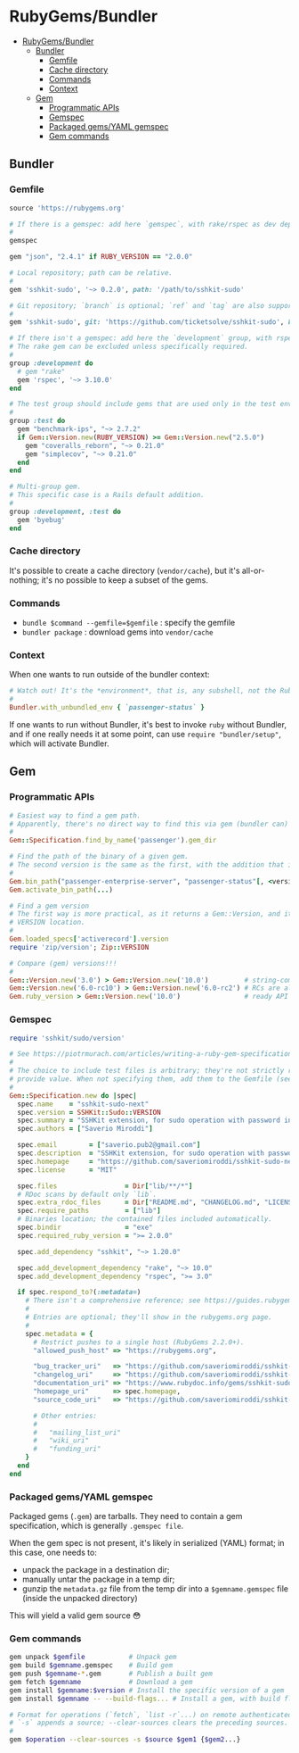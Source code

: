 # RubyGems/Bundler

- [RubyGems/Bundler](#rubygemsbundler)
  - [Bundler](#bundler)
    - [Gemfile](#gemfile)
    - [Cache directory](#cache-directory)
    - [Commands](#commands)
    - [Context](#context)
  - [Gem](#gem)
    - [Programmatic APIs](#programmatic-apis)
    - [Gemspec](#gemspec)
    - [Packaged gems/YAML gemspec](#packaged-gemsyaml-gemspec)
    - [Gem commands](#gem-commands)

## Bundler

### Gemfile

```ruby
source 'https://rubygems.org'

# If there is a gemspec: add here `gemspec`, with rake/rspec as dev dependencies.
#
gemspec

gem "json", "2.4.1" if RUBY_VERSION == "2.0.0"

# Local repository; path can be relative.
#
gem 'sshkit-sudo', '~> 0.2.0', path: '/path/to/sshkit-sudo'

# Git repository; `branch` is optional; `ref` and `tag` are also supported.
#
gem 'sshkit-sudo', git: 'https://github.com/ticketsolve/sshkit-sudo', branch: 'mytest'

# If there isn't a gemspec: add here the `development` group, with rspec.
# The rake gem can be excluded unless specifically required.
#
group :development do
  # gem "rake"
  gem 'rspec', '~> 3.10.0'
end

# The test group should include gems that are used only in the test env
#
group :test do
  gem "benchmark-ips", "~> 2.7.2"
  if Gem::Version.new(RUBY_VERSION) >= Gem::Version.new("2.5.0")
    gem "coveralls_reborn", "~> 0.21.0"
    gem "simplecov", "~> 0.21.0"
  end
end

# Multi-group gem.
# This specific case is a Rails default addition.
#
group :development, :test do
  gem 'byebug'
end
```

### Cache directory

It's possible to create a cache directory (`vendor/cache`), but it's all-or-nothing; it's no possible to keep a subset of the gems.

### Commands

- `bundle $command --gemfile=$gemfile` : specify the gemfile
- `bundler package`                    : download gems into `vendor/cache`

### Context

When one wants to run outside of the bundler context:

```rb
# Watch out! It's the *environment*, that is, any subshell, not the Ruby context.
#
Bundler.with_unbundled_env { `passenger-status` }
```

If one wants to run without Bundler, it's best to invoke `ruby` without Bundler, and if one really needs it at some point, can use `require "bundler/setup"`, which will activate Bundler.

## Gem

### Programmatic APIs

```rb
# Easiest way to find a gem path.
# Apparently, there's no direct way to find this via gem (bundler can)
#
Gem::Specification.find_by_name('passenger').gem_dir

# Find the path of the binary of a given gem.
# The second version is the same as the first, with the addition that it activates the gem.
#
Gem.bin_path("passenger-enterprise-server", "passenger-status"[, <version])
Gem.activate_bin_path(...)

# Find a gem version
# The first way is more practical, as it returns a Gem::Version, and it doesn't require finding the
# VERSION location.
#
Gem.loaded_specs['activerecord'].version
require 'zip/version'; Zip::VERSION

# Compare (gem) versions!!!
#
Gem::Version.new('3.0') > Gem::Version.new('10.0')         # string-comparison returns true (wrong)!
Gem::Version.new('6.0-rc10') > Gem::Version.new('6.0-rc2') # RCs are also supported!
Gem.ruby_version > Gem::Version.new('10.0')                # ready API to retrieve the ruby version
```

### Gemspec

```ruby
require 'sshkit/sudo/version'

# See https://piotrmurach.com/articles/writing-a-ruby-gem-specification for a good summary.
#
# The choice to include test files is arbitrary; they're not strictly required, and they don't necessarily
# provide value. When not specifying them, add them to the Gemfile (see specific section).
#
Gem::Specification.new do |spec|
  spec.name    = "sshkit-sudo-next"
  spec.version = SSHKit::Sudo::VERSION
  spec.summary = "SSHKit extension, for sudo operation with password input."
  spec.authors = ["Saverio Miroddi"]

  spec.email        = ["saverio.pub2@gmail.com"]
  spec.description  = "SSHKit extension, for sudo operation with password input."
  spec.homepage     = "https://github.com/saveriomiroddi/sshkit-sudo-next"
  spec.license      = "MIT"

  spec.files                 = Dir["lib/**/*"]
  # RDoc scans by default only `lib`.
  spec.extra_rdoc_files      = Dir["README.md", "CHANGELOG.md", "LICENSE.txt"]
  spec.require_paths         = ["lib"]
  # Binaries location; the contained files included automatically.
  spec.bindir                = "exe"
  spec.required_ruby_version = ">= 2.0.0"

  spec.add_dependency "sshkit", "~> 1.20.0"

  spec.add_development_dependency "rake", "~> 10.0"
  spec.add_development_dependency "rspec", ">= 3.0"

  if spec.respond_to?(:metadata=)
    # There isn't a comprehensive reference; see https://guides.rubygems.org/specification-reference.
    #
    # Entries are optional; they'll show in the rubygems.org page.
    #
    spec.metadata = {
      # Restrict pushes to a single host (RubyGems 2.2.0+).
      "allowed_push_host" => "https://rubygems.org",

      "bug_tracker_uri"   => "https://github.com/saveriomiroddi/sshkit-sudo-next/issues",
      "changelog_uri"     => "https://github.com/saveriomiroddi/sshkit-sudo-next/blob/master/CHANGELOG.md",
      "documentation_uri" => "https://www.rubydoc.info/gems/sshkit-sudo-next",
      "homepage_uri"      => spec.homepage,
      "source_code_uri"   => "https://github.com/saveriomiroddi/sshkit-sudo-next"

      # Other entries:
      #
      #   "mailing_list_uri"
      #   "wiki_uri"
      #   "funding_uri"
    }
  end
end
```

### Packaged gems/YAML gemspec

Packaged gems (`.gem`) are tarballs. They need to contain a gem specification, which is generally `.gemspec file`.

When the gem spec is not present, it's likely in serialized (YAML) format; in this case, one needs to:

- unpack the package in a destination dir;
- manually untar the package in a temp dir;
- gunzip the `metadata.gz` file from the temp dir into a `$gemname.gemspec` file (inside the unpacked directory)

This will yield a valid gem source 😳

### Gem commands

```sh
gem unpack $gemfile           # Unpack gem
gem build $gemname.gemspec    # Build gem
gem push $gemname-*.gem       # Publish a built gem
gem fetch $gemname            # Download a gem
gem install $gemname:$version # Install the specific version of a gem
gem install $gemname -- --build-flags... # Install a gem, with build flags

# Format for operations (`fetch`, `list -r`...) on remote authenticated repositories.
# `-s` appends a source; --clear-sources clears the preceding sources.
#
gem $operation --clear-sources -s $source $gem1 {$gem2...}
```